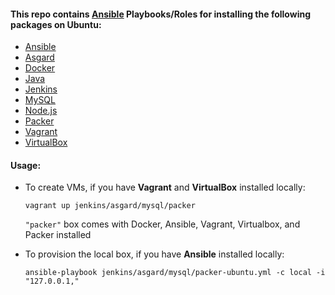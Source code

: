 
#### This repo contains [Ansible](http://www.ansible.com/) Playbooks/Roles for installing the following packages on Ubuntu:

* [Ansible](http://www.ansible.com/)
* [Asgard](https://github.com/Netflix/asgard)
* [Docker](https://www.docker.com/)
* [Java](http://www.oracle.com/technetwork/java/index.html)
* [Jenkins](http://jenkins-ci.org/)
* [MySQL](http://www.mysql.com/)
* [Node.js](http://nodejs.org/)
* [Packer](http://www.packer.io/)
* [Vagrant](http://www.vagrantup.com/)
* [VirtualBox](https://www.virtualbox.org/)

#### Usage:

* To create VMs, if you have **Vagrant** and **VirtualBox** installed locally:

  `vagrant up jenkins/asgard/mysql/packer`

  `"packer"` box comes with Docker, Ansible, Vagrant, Virtualbox, and Packer installed

* To provision the local box, if you have **Ansible** installed locally:

  `ansible-playbook jenkins/asgard/mysql/packer-ubuntu.yml -c local -i "127.0.0.1,"`
